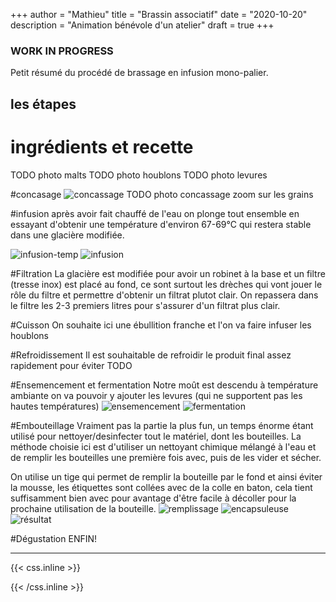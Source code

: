 +++
author = "Mathieu"
title = "Brassin associatif"
date = "2020-10-20"
description = "Animation bénévole d'un atelier"
draft = true
+++

### WORK IN PROGRESS

Petit résumé du procédé de brassage en infusion mono-palier.


## les étapes

# ingrédients et recette
TODO photo malts
TODO photo houblons
TODO photo levures

#concasage
![concassage](/static/img/brew/concassage.jpg)
TODO photo concassage zoom sur les grains

#infusion
après avoir fait chauffé de l'eau on plonge tout ensemble en essayant d'obtenir une température d'environ 67-69°C qui restera stable dans une glacière modifiée.

![infusion-temp](/static/img/brew/infusion-temp.jpg)
![infusion](/static/img/brew/infusion.jpg)


<!-- ![pause-repas](/static/img/brew/TODO) -->

#Filtration
La glacière est modifiée pour avoir un robinet à la base et un filtre (tresse inox) est placé au fond, ce sont surtout les drèches qui vont jouer le rôle du filtre et permettre d'obtenir un filtrat plutot clair.
On repassera dans le filtre les 2-3 premiers litres pour s'assurer d'un filtrat plus clair.
<!-- ![filtration](/static/img/brew/TODO) -->

#Cuisson
On souhaite ici une ébullition franche et l'on va faire infuser les houblons 
<!-- ![cuisson](/static/img/brew/TODO) -->

#Refroidissement
Il est souhaitable de refroidir le produit final assez rapidement pour éviter TODO
<!-- ![séchage](/static/img/brew/TODO) -->

#Ensemencement et fermentation
Notre moût est descendu à température ambiante on va pouvoir y ajouter les levures (qui ne supportent pas les hautes températures)
![ensemencement](/static/img/brew/ensemencement.jpg)
![fermentation](/static/img/brew/fermentation.jpg)


#Embouteillage
Vraiment pas la partie la plus fun, un temps énorme étant utilisé pour nettoyer/desinfecter tout le matériel, dont les bouteilles.
La méthode choisie ici est d'utiliser un nettoyant chimique mélangé à l'eau et de remplir les bouteilles une première fois avec, puis de les vider et sécher.
<!-- ![séchage](/static/img/brew/TODO) -->

On utilise un tige qui permet de remplir la bouteille par le fond et ainsi éviter la mousse, les étiquettes sont collées avec de la colle en baton, cela tient suffisamment bien avec pour avantage d'être facile à décoller pour la prochaine utilisation de la bouteille.
![remplissage](/static/img/brew/remplissage.jpg)
![encapsuleuse](/static/img/brew/encapsuleuse.jpg)
![résultat](/static/img/brew/etiquette.jpg)

#Dégustation
ENFIN!
<!-- ![dégustation](/static/img/brew/TODO) -->


---

{{< css.inline >}}
<style>
.canon { background: white; width: 100%; height: auto;}
</style>
{{< /css.inline >}}
